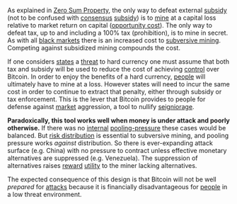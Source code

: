 As explained in [Zero Sum Property](Zero-Sum-Property), the only way to defeat external [subsidy](https://en.wikipedia.org/wiki/Subsidy) (not to be confused with [consensus](Glossary#consensus) [subsidy](Glossary#subsidy)) is to [mine](Glossary#mine) at a capital loss relative to market return on capital ([opportunity cost](https://en.wikipedia.org/wiki/Opportunity_cost)). The only way to defeat tax, up to and including a 100% tax (prohibition), is to mine in secret. As with all [black markets](https://en.wikipedia.org/wiki/Black_market) there is an increased cost to [subversive mining](https://www.theatlantic.com/magazine/archive/2017/09/big-in-venezuela/534177). Competing against subsidized mining compounds the cost.

If one considers [states](Glossary#state) a [threat](Axiom-of-Resistance) to hard currency one must assume that both tax and subsidy will be used to reduce the cost of achieving [control](Glossary#power) over Bitcoin. In order to enjoy the benefits of a hard currency, [people](Glossary#person) will ultimately have to mine at a loss. However states will need to incur the same cost in order to continue to extract that penalty, either through subsidy or tax enforcement. This is the lever that Bitcoin provides to people for defense against [market](Glossary#market) aggression, a tool to nullify [seigniorage](https://en.wikipedia.org/wiki/Seigniorage).

**Paradoxically, this tool works well when money is under attack and poorly otherwise.** If there was no [internal](Glossary#consensus-rules) [pooling-pressure](Pooling-Pressure-Risk) these cases would be balanced. But [risk distribution](Risk-Sharing-Principle) is essential to subversive mining, and pooling pressure works *against* distribution. So there is ever-expanding attack surface (e.g. China) with no pressure to contract unless effective monetary alternatives are suppressed (e.g. Venezuela). The suppression of alternatives raises [reward](Glossary#reward) [utility](Glossary#utility) to the miner lacking alternatives.

The expected consequence of this design is that Bitcoin will not be well *prepared* for [attacks](Glossary#attack) because it is financially disadvantageous for [people](Glossary#person) in a low threat environment.
